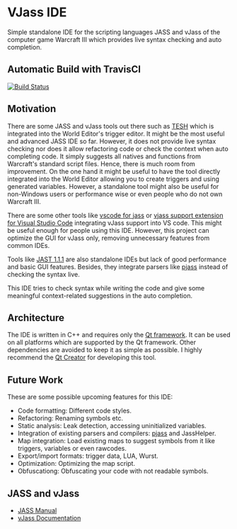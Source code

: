 # VJass IDE

Simple standalone IDE for the scripting languages JASS and vJass of the computer game Warcraft III which provides live syntax checking and auto completion.

## Automatic Build with TravisCI

[![Build Status](https://travis-ci.org/tdauth/vjasside.svg?branch=master)](https://travis-ci.org/tdauth/vjasside)

## Motivation

There are some JASS and vJass tools out there such as [TESH](https://www.hiveworkshop.com/threads/a-new-tesh-syntax-highlighter-for-warcraft-3.246081/) which is integrated into the World Editor's trigger editor.
It might be the most useful and advanced JASS IDE so far.
However, it does not provide live syntax checking nor does it allow refactoring code or check the context when auto completing code.
It simply suggests all natives and functions from Warcraft's standard script files.
Hence, there is much room from improvement.
On the one hand it might be useful to have the tool directly integrated into the World Editor allowing you to create triggers and using generated variables.
However, a standalone tool might also be useful for non-Windows users or performance wise or even people who do not own Warcraft III.

There are some other tools like [vscode for jass](https://www.hiveworkshop.com/threads/vscode-for-jass.333627/) or [vjass support extension for Visual Studio Code](https://www.hiveworkshop.com/threads/vjass-support-extension-for-visual-studio-code.303564/) integrating vJass support into VS code.
This might be useful enough for people using this IDE.
However, this project can optimize the GUI for vJass only, removing unnecessary features from common IDEs.

Tools like [JAST 1.1.1](https://www.hiveworkshop.com/threads/jast-1-1-1.325057/) are also standalone IDEs but lack of good performance and basic GUI features.
Besides, they integrate parsers like [pjass](https://www.hiveworkshop.com/threads/pjass-updates.258738/) instead of checking the syntax live.

This IDE tries to check syntax while writing the code and give some meaningful context-related suggestions in the auto completion.

## Architecture

The IDE is written in C++ and requires only the [Qt framework](https://www.qt.io/).
It can be used on all platforms which are supported by the Qt framework.
Other dependencies are avoided to keep it as simple as possible.
I highly recommend the [Qt Creator](https://en.wikipedia.org/wiki/Qt_Creator) for developing this tool.

## Future Work

These are some possible upcoming features for this IDE:

* Code formatting: Different code styles.
* Refactoring: Renaming symbols etc.
* Static analysis: Leak detection, accessing uninitialized variables.
* Integration of existing parsers and compilers: [pjass](https://www.hiveworkshop.com/threads/pjass-updates.258738/) and JassHelper.
* Map integration: Load existing maps to suggest symbols from it like triggers, variables or even rawcodes.
* Export/import formats: trigger data, LUA, Wurst.
* Optimization: Optimizing the map script.
* Obfuscationg: Obfuscating your code with not readable symbols.

## JASS and vJass

* [JASS Manual](http://jass.sourceforge.net/doc/)
* [vJass Documentation](https://wc3modding.info/pages/vjass-documentation/)
